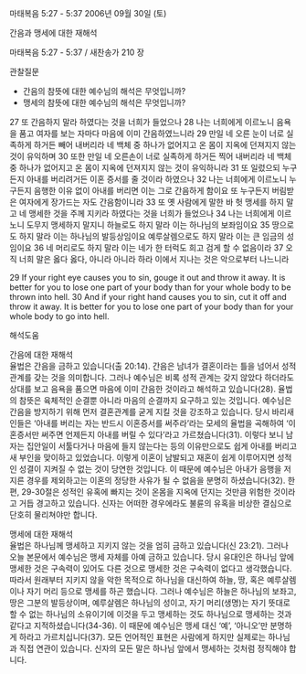 마태복음 5:27 - 5:37 
2006년 09월 30일 (토)

간음과 맹세에 대한 재해석



마태복음 5:27 - 5:37 / 새찬송가 210 장


관찰질문
- 간음의 참뜻에 대한 예수님의 해석은 무엇입니까?
- 맹세의 참뜻에 대한 예수님의 해석은 무엇입니까?

27 또 간음하지 말라 하였다는 것을 너희가 들었으나 28 나는 너희에게 이르노니 음욕을 품고 여자를 보는 자마다 마음에 이미 간음하였느니라 29 만일 네 오른 눈이 너로 실족하게 하거든 빼어 내버리라 네 백체 중 하나가 없어지고 온 몸이 지옥에 던져지지 않는 것이 유익하며 30 또한 만일 네 오른손이 너로 실족하게 하거든 찍어 내버리라 네 백체 중 하나가 없어지고 온 몸이 지옥에 던져지지 않는 것이 유익하니라 31 또 일렀으되 누구든지 아내를 버리려거든 이혼 증서를 줄 것이라 하였으나 32 나는 너희에게 이르노니 누구든지 음행한 이유 없이 아내를 버리면 이는 그로 간음하게 함이요 또 누구든지 버림받은 여자에게 장가드는 자도 간음함이니라 33 또 옛 사람에게 말한 바 헛 맹세를 하지 말고 네 맹세한 것을 주께 지키라 하였다는 것을 너희가 들었으나 34 나는 너희에게 이르노니 도무지 맹세하지 말지니 하늘로도 하지 말라 이는 하나님의 보좌임이요 35 땅으로도 하지 말라 이는 하나님의 발등상임이요 예루살렘으로도 하지 말라 이는 큰 임금의 성임이요 36 네 머리로도 하지 말라 이는 네가 한 터럭도 희고 검게 할 수 없음이라 37 오직 너희 말은 옳다 옳다, 아니라 아니라 하라 이에서 지나는 것은 악으로부터 나느니라

29  If your right eye causes you to sin, gouge it out and throw it away. It is better for you to lose one part of your body than for your whole body to be thrown into hell. 30  And if your right hand causes you to sin, cut it off and throw it away. It is better for you to lose one part of your body than for your whole body to go into hell.

해석도움





간음에 대한 재해석  
율법은 간음을 금하고 있습니다(출 20:14). 간음은 남녀가 결혼이라는 틀을 넘어서 성적 관계를 갖는 것을 의미합니다. 그러나 예수님은 비록 성적 관계는 갖지 않았다 하더라도 상대를 보고 음욕을 품으면 마음에 이미 간음한 것이라고 해석하고 있습니다(28). 율법의 참뜻은 육체적인 순결뿐 아니라 마음의 순결까지 요구하고 있는 것입니다. 예수님은 간음을 방지하기 위해 먼저 결혼관계를 굳게 지킬 것을 강조하고 있습니다. 당시 바리새인들은 ‘아내를 버리는 자는 반드시 이혼증서를 써주라’라는 모세의 율법을 곡해하여 ‘이혼증서만 써주면 언제든지 아내를 버릴 수 있다’라고 가르쳤습니다(31). 이렇다 보니 남자는 집안일이 서툴다거나 마음에 들지 않는다는 등의 이유만으로도 쉽게 아내를 버리고 새 부인을 맞이하고 있었습니다. 이렇게 이혼이 남발되고 재혼이 쉽게 이루어지면 성적인 성결이 지켜질 수 없는 것이 당연한 것입니다. 이 때문에 예수님은 아내가 음행을 저지른 경우를 제외하고는 이혼의 정당한 사유가 될 수 없음을 분명히 하셨습니다(32). 한편, 29-30절은 성적인 유혹에 빠지는 것이 온몸을 지옥에 던지는 것만큼 위험한 것이라고 거듭 경고하고 있습니다. 신자는 어떠한 경우에라도 불륜의 유혹을 비상한 결심으로 단호히 물리쳐야만 합니다.    

맹세에 대한 재해석  
율법은 하나님께 맹세하고 지키지 않는 것을 엄히 금하고 있습니다(신 23:21). 그러나 오늘 본문에서 예수님은 맹세 자체를 아예 금하고 있습니다. 당시 유대인은 하나님 앞에 맹세한 것은 구속력이 있어도 다른 것으로 맹세한 것은 구속력이 없다고 생각했습니다. 따라서 원래부터 지키지 않을 악한 목적으로 하나님을 대신하여 하늘, 땅, 혹은 예루살렘이나 자기 머리 등으로 맹세를 하곤 했습니다. 그러나 예수님은 하늘은 하나님의 보좌고, 땅은 그분의 발등상이며, 예루살렘은 하나님의 성이고, 자기 머리(생명)는 자기 뜻대로 할 수 없는 하나님의 소유이기에 이것을 두고 맹세하는 것도 하나님으로 맹세하는 것과 같다고 지적하셨습니다(34-36). 이 때문에 예수님은 맹세 대신 ‘예’, ‘아니오’만 분명하게 하라고 가르치십니다(37). 모든 언어적인 표현은 사람에게 하지만 실제로는 하나님과 직접 연관이 있습니다. 신자의 모든 말은 하나님 앞에서 맹세하는 것처럼 정직해야 합니다.
